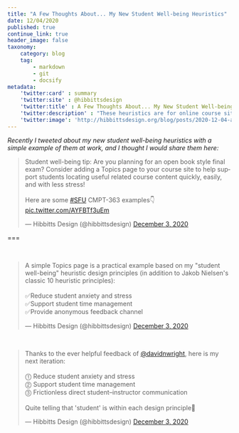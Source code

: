 ```yaml
---
title: "A Few Thoughts About... My New Student Well-being Heuristics"
date: 12/04/2020
published: true
continue_link: true
header_image: false
taxonomy:
    category: blog
    tag:
        - markdown
        - git
        - docsify
metadata:
    'twitter:card' : summary
    'twitter:site' : @hibbittsdesign
    'twitter:title' : A Few Thoughts About... My New Student Well-being Heuristics
    'twitter:description' : "These heuristics are for online course sites, and are in additional to Nielsen's classic 10 heuristics"
    'twitter:image': 'http://hibbittsdesign.org/blog/posts/2020-12-04-a-few-thoughts-about-my-new-student-well-being-heuristics/slide.png'
---
```


_Recently I tweeted about my new student well-being heuristics with a simple example of them at work, and I thought I would share them here:_

<blockquote class="twitter-tweet" data-lang="en"><p lang="en" dir="ltr">Student well-being tip: Are you planning for an open book style final exam? Consider adding a Topics page to your course site to help support students locating useful related course content quickly, easily, and with less stress!<br><br>Here are some <a href="https://twitter.com/hashtag/SFU?src=hash&amp;ref_src=twsrc%5Etfw">#SFU</a> CMPT-363 examples👇 <a href="https://t.co/AYFBTf3uEm">pic.twitter.com/AYFBTf3uEm</a></p>&mdash; Hibbitts Design (@hibbittsdesign) <a href="https://twitter.com/hibbittsdesign/status/1334547601874591746?ref_src=twsrc%5Etfw">December 3, 2020</a></blockquote>
<script async src="https://platform.twitter.com/widgets.js" charset="utf-8"></script>

===

<br>

<blockquote class="twitter-tweet" data-conversation="none"><p lang="en" dir="ltr">A simple Topics page is a practical example based on my &quot;student well-being&quot; heuristic design principles (in addition to Jakob Nielsen&#39;s classic 10 heuristic principles):<br><br>✅Reduce student anxiety and stress<br>✅Support student time management<br>✅Provide anonymous feedback channel</p>&mdash; Hibbitts Design (@hibbittsdesign) <a href="https://twitter.com/hibbittsdesign/status/1334560882836193281?ref_src=twsrc%5Etfw">December 3, 2020</a></blockquote> <script async src="https://platform.twitter.com/widgets.js" charset="utf-8"></script>

<br>

<blockquote class="twitter-tweet" data-conversation="none"><p lang="en" dir="ltr">Thanks to the ever helpful feedback of <a href="https://twitter.com/davidnwright?ref_src=twsrc%5Etfw">@davidnwright</a>, here is my next iteration:<br><br>⓵ Reduce student anxiety and stress<br>⓶ Support student time management<br>⓷ Frictionless direct student–instructor communication<br><br>Quite telling that &#39;student&#39; is within each design principle🙂</p>&mdash; Hibbitts Design (@hibbittsdesign) <a href="https://twitter.com/hibbittsdesign/status/1334574342097698816?ref_src=twsrc%5Etfw">December 3, 2020</a></blockquote> <script async src="https://platform.twitter.com/widgets.js" charset="utf-8"></script>
